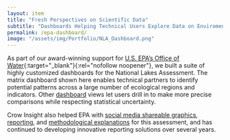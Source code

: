 ```yaml
---
layout: item
title: "Fresh Perspectives on Scientific Data"
subtitle: "Dashboards Helping Technical Users Explore Data on Enviromental Conditions"
permalink: /epa-dashboard/
image: "/assets/img/Portfolio/NLA_Dashboard.png"
---
```

As part of our award-winning support for [U.S. EPA’s Office of Water](https://www.epa.gov/aboutepa/about-office-water){:target="_blank"}{:rel="nofollow noopener"}, we built a suite of highly customized dashboards for the National Lakes Assessment. The matrix dashboard shown here enables technical partners to identify potential patterns across a large number of ecological regions and indicators. Other [dashboard](https://nationallakesassessment.epa.gov/) views let users drill in to make more precise comparisons while respecting statistical uncertainty.  

Crow Insight also helped EPA with [social media shareable graphics](../epa-should-your-lake), [reporting](../epa-modern-report-design), and [methodological explanations](../epa-reference-site) for this assessment, and has continued to developing innovative reporting solutions over several years.
